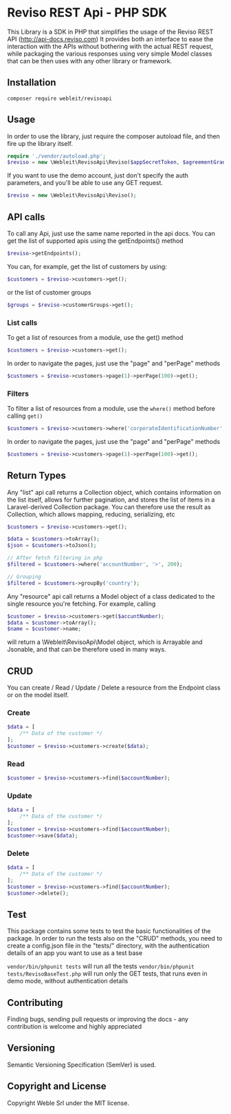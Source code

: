 # Reviso REST Api - PHP SDK

This Library is a SDK in PHP that simplifies the usage of the Reviso REST API (http://api-docs.reviso.com)
It provides both an interface to ease the interaction with the APIs without bothering with the actual REST request, while packaging the various responses using very simple Model classes that can be then uses with any other library or framework.

## Installation 

```
composer require webleit/revisoapi
```

## Usage

In order to use the library, just require the composer autoload file, and then fire up the library itself.

```php
require './vendor/autoload.php';
$reviso = new \Webleit\RevisoApi\Reviso($appSecretToken, $agreementGrantToken);
```

If you want to use the demo account, just don't specify the auth parameters, and you'll be able to use any
GET request.

```php
$reviso = new \Webleit\RevisoApi\Reviso();
```

## API calls

To call any Api, just use the same name reported in the api docs.
You can get the list of supported apis using the getEndpoints() method

```php 
$reviso->getEndpoints();
```

You can, for example, get the list of customers by using:

```php
$customers = $reviso->customers->get();
```

or the list of customer groups

```php
$groups = $reviso->customerGroups->get();
```

### List calls

To get a list of resources from a module, use the get() method

```php
$customers = $reviso->customers->get();
```

In order to navigate the pages, just use the "page" and "perPage" methods

```php
$customers = $reviso->customers->page(1)->perPage(100)->get();
```



### Filters

To filter a list of resources from a module, use the `where()` method before calling `get()`

```php
$customers = $reviso->customers->where('corporateIdentificationNumber', '=', '123456789')->get();
```

In order to navigate the pages, just use the "page" and "perPage" methods

```php
$customers = $reviso->customers->page(1)->perPage(100)->get();
```

## Return Types

Any "list" api call returns a Collection object, which contains information on the list itself, allows for further pagination, 
and stores the list of items in a Laravel-derived Collection package.
You can therefore use the result as Collection, which allows mapping, reducing, serializing, etc

```php
$customers = $reviso->customers->get();

$data = $customers->toArray();
$json = $customers->toJson();

// After fetch filtering in php
$filtered = $customers->where('accountNumber', '>', 200);

// Grouping
$filtered = $customers->groupBy('country');

```

Any "resource" api call returns a Model object of a class dedicated to the single resource you're fetching.
For example, calling

```php
$customer = $reviso->customers->get($accuntNumber);
$data = $customer->toArray();
$name = $customer->name;

```

will return a \Webleit\RevisoApi\Model object, which is Arrayable and Jsonable, and that can be therefore used in many ways.

## CRUD

You can create / Read / Update / Delete a resource from the Endpoint class or on the model itself.

### Create
```php
$data = [
    /** Data of the customer */
];
$customer = $reviso->customers->create($data);
```

### Read
```php
$customer = $reviso->customers->find($accountNumber);
```

### Update
```php
$data = [
    /** Data of the customer */
];
$customer = $reviso->customers->find($accountNumber);
$customer->save($data);
```

### Delete
```php
$data = [
    /** Data of the customer */
];
$customer = $reviso->customers->find($accountNumber);
$customer->delete();
```

## Test
This package contains some tests to test the basic functionalities of the package.
In order to run the tests also on the "CRUD" methods, you need to create a config.json file in the "tests/" directory,
with the authentication details of an app you want to use as a test base

```vendor/bin/phpunit tests``` will run all the tests
```vendor/bin/phpunit tests/RevisoBaseTest.php``` will run only the GET tests, that runs even in demo mode, without
authentication details

## Contributing

Finding bugs, sending pull requests or improving the docs - any contribution is welcome and highly appreciated

## Versioning

Semantic Versioning Specification (SemVer) is used.

## Copyright and License

Copyright Weble Srl under the MIT license.
